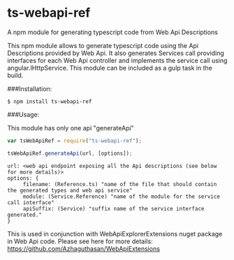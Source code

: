 # ts-webapi-ref
A npm module for generating typescript code from Web Api Descriptions

This npm module allows to generate typescript code using the Api Descriptions provided by Web Api. It also generates Services call providing interfaces for each Web Api controller and implements the service call using angular.IHttpService. This module can be included as a gulp task in the build.

###Installation:

```
$ npm install ts-webapi-ref
```

###Usage:

This module has only one api "generateApi"

```javascript
var tsWebApiRef = require("ts-webapi-ref");

tsWebApiRef.generateApi(url, [options]);
```

```
url: <web api endpoint exposing all the Api descriptions (see below for more details)>
options: {
     filename: (Reference.ts) "name of the file that should contain the generated types and web api service"
     module: (Service.Reference) "name of the module for the service call interface"
     apiSuffix: (Service) "suffix name of the service interface generated."
}
```


This is used in conjunction with WebApiExplorerExtensions nuget package in Web Api code. 
Please see here for more details: https://github.com/Azhaguthasan/WebApiExtensions
